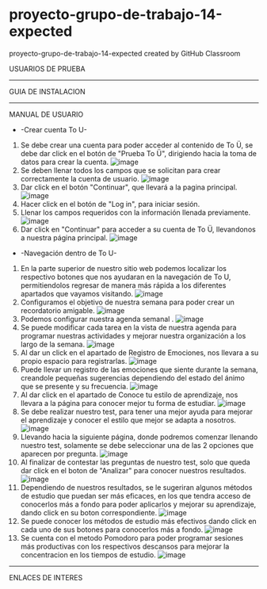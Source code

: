 # proyecto-grupo-de-trabajo-14-expected
proyecto-grupo-de-trabajo-14-expected created by GitHub Classroom

USUARIOS DE PRUEBA



---------------------------------------------------------------
GUIA DE INSTALACION

---------------------------------------------------------------
MANUAL DE USUARIO <br>
* -Crear cuenta To U-
1. Se debe crear una cuenta para poder acceder al contenido de To Ü, se debe dar click en el botón de "Prueba To Ü", dirigiendo hacia la toma de datos para crear la cuenta.
![image](https://user-images.githubusercontent.com/82118993/203906545-81fbb341-8c1e-432c-b72a-4c9f2164797a.png)
2. Se deben llenar todos los campos que se solicitan para crear correctamente la cuenta de usuario.
![image](https://user-images.githubusercontent.com/82118993/203907402-c8623b7f-93ac-4910-8c89-0aad3668bef9.png)
3. Dar click en el botón "Continuar", que llevará a la pagina principal.
![image](https://user-images.githubusercontent.com/82118993/203907684-55bd59cc-59ea-4e6b-883b-4e9ae67237a0.png)
4. Hacer click en el botón  de "Log in", para iniciar sesión.
5. Llenar los campos requeridos con la información llenada previamente.
![image](https://user-images.githubusercontent.com/82118993/203907993-7b95da96-3711-4bd8-be7c-62a3f4dbb49d.png)
6. Dar click en "Continuar" para acceder a su cuenta de To Ü, llevandonos a nuestra página principal.
![image](https://user-images.githubusercontent.com/82118993/203908297-999c7387-6f18-4ec4-9970-903625d75c23.png)

* -Navegación dentro de To U- <br>
1. En la parte superior de nuestro sitio web podemos localizar los respectivo botones que nos ayudaran en la navegación de To U, permitiendolos regresar de manera más rápida a los diferentes apartados que vayamos visitando.
![image](https://user-images.githubusercontent.com/82118993/203911977-213216fa-2358-4b7a-9839-b27eddb037aa.png)
2. Configuramos el objetivo de nuestra semana para poder crear un recordatorio amigable.
![image](https://user-images.githubusercontent.com/82118993/203909075-be6e3d76-c5bc-4cd6-a0b7-40e722c3bdd2.png)
3. Podemos configurar nuestra agenda semanal .
![image](https://user-images.githubusercontent.com/82118993/203908838-de78de03-edd5-49d9-a00b-389585058aa0.png)
4. Se puede modificar cada tarea en la vista de nuestra agenda para programar nuestras actividades y mejorar nuestra organización a los largo de la semana.
![image](https://user-images.githubusercontent.com/82118993/203909369-168f2595-aa92-43a1-a984-10456242f763.png)
5. Al dar un click en el apartado de Registro de Emociones, nos llevara a su propio espacio para registrarlas.
![image](https://user-images.githubusercontent.com/82118993/203909677-3d16ee45-bce7-44f0-a1ae-87a7e8d638a7.png)
6. Puede llevar un registro de las emociones que siente durante la semana, creandole pequeñas sugerencias dependiendo del estado del ánimo que se presente y su frecuencia.
![image](https://user-images.githubusercontent.com/82118993/203909749-470e6866-1021-4d06-884e-ffa2d7aced22.png)
7. Al dar click en el apartado de Conoce tu estilo de aprendizaje, nos llevara a la página para conocer mejor tu forma de estudiar.
![image](https://user-images.githubusercontent.com/82118993/203910388-18fe805e-62ba-49b0-bfd7-17e2a20617b0.png)
8. Se debe realizar nuestro test, para tener una mejor ayuda para mejorar el aprendizaje y conocer el estilo que mejor se adapta a nosotros.
![image](https://user-images.githubusercontent.com/82118993/203910605-cd994b57-e643-4289-b9f2-7202566ce1fe.png)
9. Llevando hacia la siguiente página, donde podremos comenzar llenando nuestro test, solamente se debe seleccionar una de las 2 opciones que aparecen por pregunta.
![image](https://user-images.githubusercontent.com/82118993/203913362-0a076ec5-791c-44e9-8e7e-cccb5928ba69.png)
10. Al finalizar de contestar las preguntas de nuestro test, solo que queda dar click en el boton de "Analizar" para conocer nuestros resultados.
![image](https://user-images.githubusercontent.com/82118993/203913749-437f54bb-93df-4cfc-993b-c7d18a3ced18.png)
11. Dependiendo de nuestros resultados, se le sugeriran algunos métodos de estudio que puedan ser más eficaces, en los que tendra acceso de conocerlos más a fondo para poder aplicarlos y mejorar su aprendizaje,
dando click en su boton correspondiente.
![image](https://user-images.githubusercontent.com/82118993/203914186-e9f27d03-19aa-4c2a-9680-b4ff7d3f6962.png)
12. Se puede conocer los métodos de estudio más efectivos dando click en cada uno de sus botones para conocerlos más a fondo.
![image](https://user-images.githubusercontent.com/82118993/203910915-6bed852a-f4df-453a-bde0-28db5948f532.png)
13. Se cuenta con el metodo  Pomodoro para poder programar sesiones más productivas con los respectivos descansos para mejorar la concentracion en los tiempos de estudio.
![image](https://user-images.githubusercontent.com/82118993/203911603-eafc5b0a-d5c2-470e-b6f7-90b14783a12b.png)




---------------------------------------------------------------
ENLACES DE INTERES
